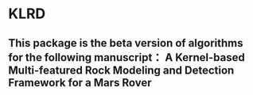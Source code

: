# KLRD

## This package is the beta version of algorithms for the following manuscript：  A Kernel-based Multi-featured Rock Modeling and Detection Framework for a Mars Rover
